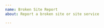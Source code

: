 ```yaml
---
name: Broken Site Report
about: Report a broken site or site service

---
```


<!--

Is Privacy Badger breaking a site by blocking too much? We'd like to get it fixed; let's get some debugging information first.

Could you please visit Privacy Badger's background page, copy the following JavaScript, paste it into the background page console, replace "XXX" with the blocked domain, run it, and share the output? This should print the decisions your Badger reached for the domain and any related domains, and also the sites where Badger saw these domains perform tracking on.

```javascript
(function () {
  const STR = getBaseDomain("XXX");
  console.log("**** ACTION_MAP for", STR);
  _.each(badger.storage.getBadgerStorageObject('action_map').getItemClones(), (obj, domain) => {
    if (domain.indexOf(STR) != -1) console.log(domain, JSON.stringify(obj, null, 2));
  });
  console.log("**** SNITCH_MAP for", STR);
  _.each(badger.storage.getBadgerStorageObject('snitch_map').getItemClones(), (sites, domain) => {
    if (domain.indexOf(STR) != -1) console.log(domain, JSON.stringify(sites, null, 2));
  });
}());
```

To get to the background page console in Chrome, visit `chrome://extensions`, make sure "Developer mode" is enabled, click on the "background page" link in Privacy Badger's entry, and select the Console tab.

In Firefox, visit `about:debugging`, enable add-on debugging, click Debug next to Privacy Badger, click the OK button on the popup warning about remote debugging, and enter the above script into the console after the >>.

-->
